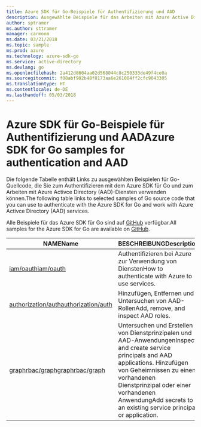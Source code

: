 ```yaml
---
title: Azure SDK für Go-Beispiele für Authentifizierung und AAD
description: Ausgewählte Beispiele für das Arbeiten mit Azure Active Directory (AAD) und Authentifizierung aus dem Azure SDK für Go
author: sptramer
ms.author: sttramer
manager: carmonm
ms.date: 03/21/2018
ms.topic: sample
ms.prod: azure
ms.technology: azure-sdk-go
ms.service: active-directory
ms.devlang: go
ms.openlocfilehash: 2a412d8604aa02d568044c8c250333de49f4ce0a
ms.sourcegitcommit: f08abf902b48f8173aa6e261084ff2cfc9043305
ms.translationtype: HT
ms.contentlocale: de-DE
ms.lasthandoff: 05/03/2018
---
```

# <a name="azure-sdk-for-go-samples-for-authentication-and-aad"></a><span data-ttu-id="c87b3-103">Azure SDK für Go-Beispiele für Authentifizierung und AAD</span><span class="sxs-lookup"><span data-stu-id="c87b3-103">Azure SDK for Go samples for authentication and AAD</span></span>

<span data-ttu-id="c87b3-104">Die folgende Tabelle enthält Links zu ausgewählten Beispielen für Go-Quellcode, die Sie zum Authentifizieren mit dem Azure SDK für Go und zum Arbeiten mit Azure Activce Directory (AAD)-Diensten verwenden können.</span><span class="sxs-lookup"><span data-stu-id="c87b3-104">The following table links to selected samples of Go source code that you can use to authenticate with the Azure SDK for Go and work with Azure Activce Directory (AAD) services.</span></span> 

<span data-ttu-id="c87b3-105">Alle Beispiele für das Azure SDK für Go sind auf [GitHub](https://github.com/Azure-Samples/azure-sdk-for-go-samples) verfügbar.</span><span class="sxs-lookup"><span data-stu-id="c87b3-105">All samples for the Azure SDK for Go are available on [GitHub](https://github.com/Azure-Samples/azure-sdk-for-go-samples).</span></span>

| <span data-ttu-id="c87b3-106">NAME</span><span class="sxs-lookup"><span data-stu-id="c87b3-106">Name</span></span> | <span data-ttu-id="c87b3-107">BESCHREIBUNG</span><span class="sxs-lookup"><span data-stu-id="c87b3-107">Description</span></span> |
|------|-------------|
| [<span data-ttu-id="c87b3-108">iam/oauth</span><span class="sxs-lookup"><span data-stu-id="c87b3-108">iam/oauth</span></span>](https://github.com/Azure-Samples/azure-sdk-for-go-samples/blob/master/iam/oauth.go) | <span data-ttu-id="c87b3-109">Authentifizieren bei Azure zur Verwendung von Diensten</span><span class="sxs-lookup"><span data-stu-id="c87b3-109">How to authenticate with Azure to use services.</span></span> |
| [<span data-ttu-id="c87b3-110">authorization/auth</span><span class="sxs-lookup"><span data-stu-id="c87b3-110">authorization/auth</span></span>](https://github.com/Azure-Samples/azure-sdk-for-go-samples/blob/master/authorization/auth.go) | <span data-ttu-id="c87b3-111">Hinzufügen, Entfernen und Untersuchen von AAD-Rollen</span><span class="sxs-lookup"><span data-stu-id="c87b3-111">Add, remove, and inspect AAD roles.</span></span> |
| [<span data-ttu-id="c87b3-112">graphrbac/graph</span><span class="sxs-lookup"><span data-stu-id="c87b3-112">graphrbac/graph</span></span>](https://github.com/Azure-Samples/azure-sdk-for-go-samples/blob/master/graphrbac/graph.go) | <span data-ttu-id="c87b3-113">Untersuchen und Erstellen von Dienstprinzipalen und AAD-Anwendungen</span><span class="sxs-lookup"><span data-stu-id="c87b3-113">Inspect and create service principals and AAD applications.</span></span> <span data-ttu-id="c87b3-114">Hinzufügen von Geheimnissen zu einem vorhandenen Dienstprinzipal oder einer vorhandenen Anwendung</span><span class="sxs-lookup"><span data-stu-id="c87b3-114">Add secrets to an existing service principal or application.</span></span> |
